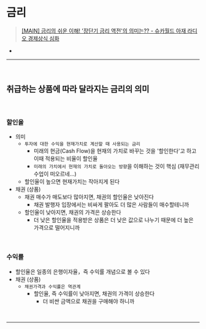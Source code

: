 # 금리
> [[MAIN] 금리의 쉬운 이해! '장단기 금리 역전'의 의미는?? - 슈카월드 아재 라디오 경제상식 심화](https://www.youtube.com/watch?v=oJm9OVYL9ag)
* 

<hr>
<br>

## 취급하는 상품에 따라 달라지는 금리의 의미
#### 

<br>

### 할인율
* 의미
  * `투자에 대한 수익을 현재가치로 계산할 때 사용되는 금리`
    * 미래의 현금(Cash Flow)을 현재의 가치로 바꾸는 것을 '할인한다'고 하고 이때 적용되는 비율이 할인율
    * `미래의 가치에서 현재의 가치로 돌아오는 방향`을 이해하는 것이 핵심 (재무관리 수업이 떠오르네...)
  * 할인율이 높으면 현재가치는 작아지게 된다
* 채권 (상품)
  * 채권 매수가 매도보다 많아지면, 채권의 할인율은 낮아진다
    * 채권 발행자 입장에서는 비싸게 팔아도 더 많은 사람들이 매수할테니까
  * 할인율이 낮아지면, 채권의 가격은 상승한다
    * 더 낮은 할인율을 적용받은 상품은 더 낮은 값으로 나누기 때문에 더 높은 가격으로 떨어지니까

<br>

### 수익률
* 할인율은 일종의 은행이자율，즉 수익률 개념으로 볼 수 있다
* 채권 (상품)
  * `채권가격과 수익률은 역관계`
    * 할인율, 즉 수익률이 낮아지면, 채권의 가격이 상승한다
      * 더 비싼 금액으로 채권을 구매해야 하니까 

<br>
<hr>
<br>

